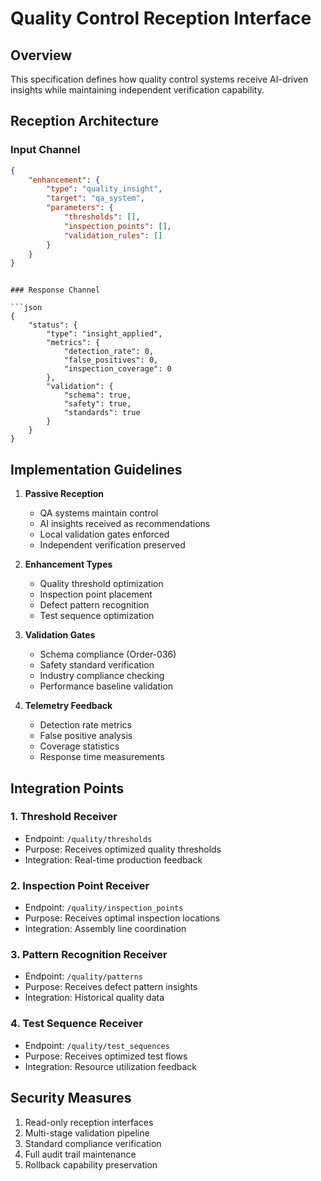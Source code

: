 # Quality Control Reception Interface

## Overview


This specification defines how quality control systems receive AI-driven insights while maintaining independent verification capability.

## Reception Architecture

### Input Channel

```json
{
    "enhancement": {
        "type": "quality_insight",
        "target": "qa_system",
        "parameters": {
            "thresholds": [],
            "inspection_points": [],
            "validation_rules": []
        }
    }
}
```
```

### Response Channel

```json
{
    "status": {
        "type": "insight_applied",
        "metrics": {
            "detection_rate": 0,
            "false_positives": 0,
            "inspection_coverage": 0
        },
        "validation": {
            "schema": true,
            "safety": true,
            "standards": true
        }
    }
}
```

## Implementation Guidelines

1. **Passive Reception**
   - QA systems maintain control
   - AI insights received as recommendations
   - Local validation gates enforced
   - Independent verification preserved

2. **Enhancement Types**
   - Quality threshold optimization
   - Inspection point placement
   - Defect pattern recognition
   - Test sequence optimization

3. **Validation Gates**
   - Schema compliance (Order-036)
   - Safety standard verification
   - Industry compliance checking
   - Performance baseline validation

4. **Telemetry Feedback**
   - Detection rate metrics
   - False positive analysis
   - Coverage statistics
   - Response time measurements

## Integration Points

### 1. Threshold Receiver

- Endpoint: `/quality/thresholds`
- Purpose: Receives optimized quality thresholds
- Integration: Real-time production feedback

### 2. Inspection Point Receiver

- Endpoint: `/quality/inspection_points`
- Purpose: Receives optimal inspection locations
- Integration: Assembly line coordination

### 3. Pattern Recognition Receiver

- Endpoint: `/quality/patterns`
- Purpose: Receives defect pattern insights
- Integration: Historical quality data

### 4. Test Sequence Receiver

- Endpoint: `/quality/test_sequences`
- Purpose: Receives optimized test flows
- Integration: Resource utilization feedback

## Security Measures

1. Read-only reception interfaces
2. Multi-stage validation pipeline
3. Standard compliance verification
4. Full audit trail maintenance
5. Rollback capability preservation
